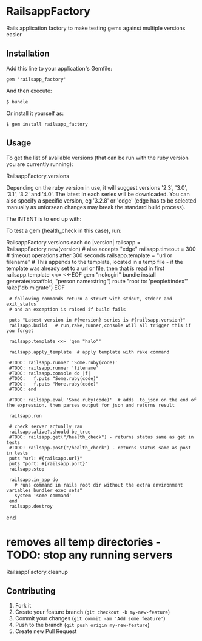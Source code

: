 # RailsappFactory

Rails application factory to make testing gems against multiple versions easier

## Installation

Add this line to your application's Gemfile:

    gem 'railsapp_factory'

And then execute:

    $ bundle

Or install it yourself as:

    $ gem install railsapp_factory

## Usage

To get the list of available versions (that can be run with the ruby version you are currently running):

   RailsappFactory.versions

Depending on the ruby version in use, it will suggest versions '2.3', '3.0', '3.1', '3.2' and '4.0'. The latest in each series will be downloaded. You can also specify a specific version, eg '3.2.8' or 'edge' (edge has to be selected manually as unforsean changes may break the standard build process).

The INTENT is to end up with:

To test a gem (health_check in this case), run:

   RailsappFactory.versions.each do |version|
     railsapp = RailsappFactory.new(version)  # also accepts "edge"
     railsapp.timeout = 300  # timeout operations after 300 seconds
     railsapp.template = "url or filename"
     # This appends to the template, located in a temp file - if the template was already set to a url or file, then that is read in first
     railsapp.template <<= <<-EOF
        gem "nokogiri"
        bundle install
        generate(:scaffold, "person name:string")
        route "root to: 'people#index'"
        rake("db:migrate")
     EOF

     # following commands return a struct with stdout, stderr and exit_status
     # and an exception is raised if build fails

     puts "Latest version in #{version} series is #{railsapp.version}"
     railsapp.build   # run,rake,runner,console will all trigger this if you forget

     railsapp.template <<= 'gem "halo"'

     railsapp.apply_template  # apply template with rake command

     #TODO: railsapp.runner 'Some.ruby(code)'
     #TODO: railsapp.runner 'filename'
     #TODO: railsapp.console do |f|
     #TODO:   f.puts "Some.ruby(code)"
     #TODO:   f.puts "More.ruby(code)"
     #TODO: end

     #TODO: railsapp.eval 'Some.ruby(code)'  # adds .to_json on the end of the expression, then parses output for json and returns result

     railsapp.run

     # check server actually ran
     railsapp.alive?.should be_true
     #TODO: railsapp.get("/health_check") - returns status same as get in tests
     #TODO: railsapp.post("/health_check") - returns status same as post in tests
     puts "url: #{railsapp.url}"
     puts "port: #{railsapp.port}"
     railsapp.stop

     railsapp.in_app do
       # runs command in rails root dir without the extra environment variables bundler exec sets"
       system 'some command'
     end
     railsapp.destroy
   end

   # removes all temp directories - TODO: stop any running servers
   RailsappFactory.cleanup



## Contributing

1. Fork it
2. Create your feature branch (`git checkout -b my-new-feature`)
3. Commit your changes (`git commit -am 'Add some feature'`)
4. Push to the branch (`git push origin my-new-feature`)
5. Create new Pull Request

